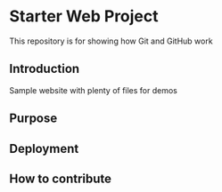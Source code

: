 # Starter Web Project

This repository is for showing how Git and GitHub work

## Introduction

Sample website with plenty of files for demos

## Purpose

## Deployment

## How to contribute